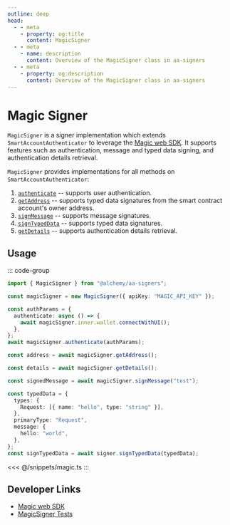 ```yaml
---
outline: deep
head:
  - - meta
    - property: og:title
      content: MagicSigner
  - - meta
    - name: description
      content: Overview of the MagicSigner class in aa-signers
  - - meta
    - property: og:description
      content: Overview of the MagicSigner class in aa-signers
---
```


# Magic Signer

`MagicSigner` is a signer implementation which extends `SmartAccountAuthenticator` to leverage the [Magic web SDK](https://magic.link/docs/api/client-side-sdks/web). It supports features such as authentication, message and typed data signing, and authentication details retrieval.

`MagicSigner` provides implementations for all methods on `SmartAccountAuthenticator`:

1.  [`authenticate`](/packages/aa-signers/magic/authenticate) -- supports user authentication.
2.  [`getAddress`](/packages/aa-signers/magic/getAddress) -- supports typed data signatures from the smart contract account's owner address.
3.  [`signMessage`](/packages/aa-signers/magic/signMessage) -- supports message signatures.
4.  [`signTypedData`](/packages/aa-signers/magic/signTypedData) -- supports typed data signatures.
5.  [`getDetails`](/packages/aa-signers/magic/getDetails) -- supports authentication details retrieval.

## Usage

::: code-group

```ts [example.ts]
import { MagicSigner } from "@alchemy/aa-signers";

const magicSigner = new MagicSigner({ apiKey: "MAGIC_API_KEY" });

const authParams = {
  authenticate: async () => {
    await magicSigner.inner.wallet.connectWithUI();
  },
};
await magicSigner.authenticate(authParams);

const address = await magicSigner.getAddress();

const details = await magicSigner.getDetails();

const signedMessage = await magicSigner.signMessage("test");

const typedData = {
  types: {
    Request: [{ name: "hello", type: "string" }],
  },
  primaryType: "Request",
  message: {
    hello: "world",
  },
};
const signTypedData = await signer.signTypedData(typedData);
```

<<< @/snippets/magic.ts
:::

## Developer Links

- [Magic web SDK](https://magic.link/docs/api/client-side-sdks/web)
- [MagicSigner Tests](https://github.com/alchemyplatform/aa-sdk/blob/main/packages/signers/src/magic/__tests__/signer.test.ts)
